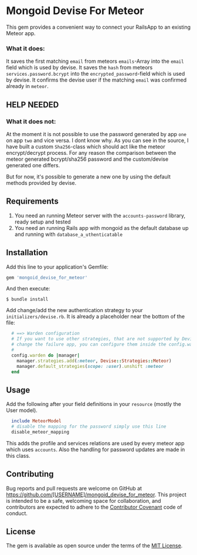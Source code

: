 # Mongoid Devise For Meteor

This gem provides a convenient way to connect your RailsApp to an existing Meteor app.

### What it does:

It saves the first matching `email` from meteors `emails`-Array into the `email` field which is used by devise.
It saves the `hash` from meteors `services.password.bcrypt` into the `encrypted_password`-field which is used by devise.
It confirms the devise user if the matching `email` was confirmed already in `meteor`.

## HELP NEEDED

### What it does not:

At the moment it is not possible to use the password generated by app `one` on app `two` and vice versa. I dont know why.
As you can see in the source, I have built a custom `Sha256`-class which should act like the meteor encrypt/decrypt process.
For any reason the comparison between the meteor generated bcrypt/sha256 password and the custom/devise generated one differs.

But for now, it's possible to generate a new one by using the default methods provided by devise.


## Requirements

1. You need an running Meteor server with the `accounts-password` library, ready setup and tested  
2. You need an running Rails app with mongoid as the default database up and running with `database_a_uthenticatable` 

## Installation

Add this line to your application's Gemfile:

```ruby
gem 'mongoid_devise_for_meteor'
```

And then execute:

    $ bundle install

Add change/add the new authentication strategy to your `initializers/devise.rb`.
It is already a placeholder near the bottom of the file:

 ```ruby
   # ==> Warden configuration
   # If you want to use other strategies, that are not supported by Devise, or
   # change the failure app, you can configure them inside the config.warden block.
   #
   config.warden do |manager|
     manager.strategies.add(:meteor, Devise::Strategies::Meteor)
     manager.default_strategies(scope: :user).unshift :meteor
   end
 ```


## Usage

Add the following after your field definitions in your `resource` (mostly the User model).

```ruby
  include MeteorModel
  # disable the mapping for the password simply use this line
  disable_meteor_mapping

```

This adds the profile and services relations are used by every meteor app which uses `accounts`.
Also the handling for password updates are made in this class.


## Contributing

Bug reports and pull requests are welcome on GitHub at https://github.com/[USERNAME]/mongoid_devise_for_meteor. This project is intended to be a safe, welcoming space for collaboration, and contributors are expected to adhere to the [Contributor Covenant](contributor-covenant.org) code of conduct.


## License

The gem is available as open source under the terms of the [MIT License](http://opensource.org/licenses/MIT).

